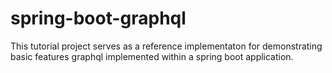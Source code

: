 # spring-boot-graphql

This tutorial project serves as a reference implementaton for demonstrating basic features graphql implemented within a spring boot application.
